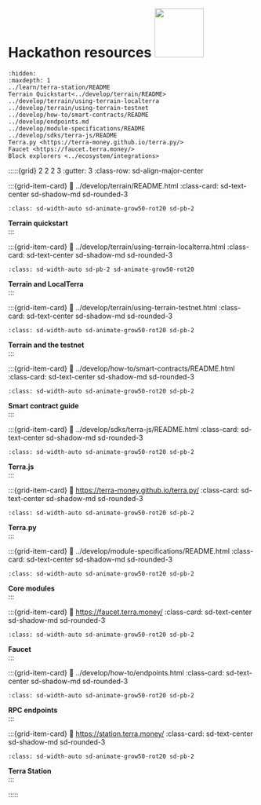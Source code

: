 # Hackathon resources <img src="/img/spacecamp_icon-02.svg" class="sd-pb-2" height="100px">


```{toctree}
:hidden:
:maxdepth: 1
../learn/terra-station/README
Terrain Quickstart<../develop/terrain/README>
../develop/terrain/using-terrain-localterra
../develop/terrain/using-terrain-testnet
../develop/how-to/smart-contracts/README
../develop/endpoints.md
../develop/module-specifications/README
../develop/sdks/terra-js/README
Terra.py <https://terra-money.github.io/terra.py/>
Faucet <https://faucet.terra.money/>
Block explorers <../ecosystem/integrations>
```

:::::{grid} 2 2 2 3
:gutter: 3
:class-row: sd-align-major-center



:::{grid-item-card}
:link: ../develop/terrain/README.html
:class-card: sd-text-center sd-shadow-md sd-rounded-3
```{image} /img/terrain.png
:class: sd-width-auto sd-animate-grow50-rot20 sd-pb-2
```
**Terrain quickstart**  
:::

:::{grid-item-card}
:link: ../develop/terrain/using-terrain-localterra.html
:class-card: sd-text-center sd-shadow-md sd-rounded-3
```{image} /img/LocalTerra.svg
:class: sd-width-auto sd-pb-2 sd-animate-grow50-rot20
```
**Terrain and LocalTerra**  
:::

:::{grid-item-card}
:link: ../develop/terrain/using-terrain-testnet.html
:class-card: sd-text-center sd-shadow-md sd-rounded-3
```{image} /img/icon_node.svg
:class: sd-width-auto sd-animate-grow50-rot20 sd-pb-2
```
**Terrain and the testnet**  
:::

:::{grid-item-card}
:link: ../develop/how-to/smart-contracts/README.html
:class-card: sd-text-center sd-shadow-md sd-rounded-3
```{image} /img/Build_a_dApp_ver2.svg
:class: sd-width-auto sd-animate-grow50-rot20 sd-pb-2
```
**Smart contract guide**  
:::

:::{grid-item-card}
:link: ../develop/sdks/terra-js/README.html
:class-card: sd-text-center sd-shadow-md sd-rounded-3
```{image} /img/terra_js.svg
:class: sd-width-auto sd-animate-grow50-rot20 sd-pb-2
```
**Terra.js**  
:::

:::{grid-item-card}
:link: https://terra-money.github.io/terra.py/
:class-card: sd-text-center sd-shadow-md sd-rounded-3
```{image} /img/terra_sdk.svg
:class: sd-width-auto sd-animate-grow50-rot20 sd-pb-2
```
**Terra.py**  
:::

:::{grid-item-card}
:link: ../develop/module-specifications/README.html
:class-card: sd-text-center sd-shadow-md sd-rounded-3
```{image} /img/icon_core.svg
:class: sd-width-auto sd-animate-grow50-rot20 sd-pb-2
```
**Core modules**  
:::

:::{grid-item-card}
:link: https://faucet.terra.money/
:class-card: sd-text-center sd-shadow-md sd-rounded-3
```{image} /img/Faucet.svg
:class: sd-width-auto sd-animate-grow50-rot20 sd-pb-2
```
**Faucet**  
:::

:::{grid-item-card}
:link: ../develop/how-to/endpoints.html
:class-card: sd-text-center sd-shadow-md sd-rounded-3
```{image} /img/icon_transaction.svg
:class: sd-width-auto sd-animate-grow50-rot20 sd-pb-2
```
**RPC endpoints**  
:::

:::{grid-item-card}
:link: https://station.terra.money/
:class-card: sd-text-center sd-shadow-md sd-rounded-3
```{image} /img/wallets_station.png
:class: sd-width-auto sd-animate-grow50-rot20 sd-pb-2
```
**Terra Station**  
:::


:::::
